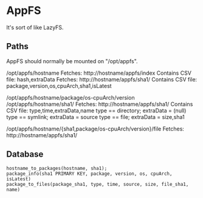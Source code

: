 AppFS
=====
It's sort of like LazyFS.


Paths
-----
AppFS should normally be mounted on "/opt/appfs".

/opt/appfs/hostname
	Fetches: http://hostname/appfs/index
	Contains CSV file: hash,extraData
	Fetches: http://hostname/appfs/sha1/<hash>
	Contains CSV file: package,version,os,cpuArch,sha1,isLatest

/opt/appfs/hostname/package/os-cpuArch/version
/opt/appfs/hostname/sha1/
	Fetches: http://hostname/appfs/sha1/<sha1>
	Contains CSV file:
		type,time,extraData,name
		type == directory; extraData = (null)
		type == symlink; extraData = source
		type == file; extraData = size,sha1

/opt/appfs/hostname/{sha1,package/os-cpuArch/version}/file
	Fetches: http://hostname/appfs/sha1/<sha1>

Database
--------
    hostname_to_packages(hostname, sha1);
    package_info(sha1 PRIMARY KEY, package, version, os, cpuArch, isLatest)
    package_to_files(package_sha1, type, time, source, size, file_sha1, name)
